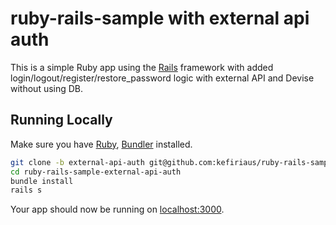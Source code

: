 # ruby-rails-sample with external api auth

This is a simple Ruby app using the [Rails](http://rubyonrails.org) framework with added login/logout/register/restore_password logic with external API and Devise without using DB.

## Running Locally

Make sure you have [Ruby](https://www.ruby-lang.org), [Bundler](http://bundler.io) installed.

```sh
git clone -b external-api-auth git@github.com:kefiriaus/ruby-rails-sample.git ruby-rails-sample-external-api-auth
cd ruby-rails-sample-external-api-auth
bundle install
rails s
```

Your app should now be running on [localhost:3000](http://localhost:3000/).
